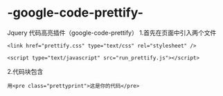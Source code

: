 # -google-code-prettify-
Jquery 代码高亮插件（google-code-prettify）
1.首先在页面中引入两个文件

    <link href="prettify.css" type="text/css" rel="stylesheet" />

    <script type="text/javascript" src="run_prettify.js"></script>

2.代码块包含 

    用<pre class="prettyprint">这是你的代码</pre> 
